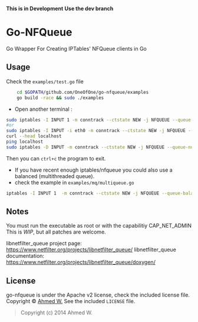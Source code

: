 **This is in Development**
**Use the dev branch**

Go-NFQueue
==========
Go Wrapper For Creating IPTables' NFQueue clients in Go

Usage
------
Check the `examples/test.go` file

```bash
	cd $GOPATH/github.com/OneOfOne/go-nfqueue/examples
	go build -race && sudo ./examples
```
* Open another terminal :
```bash
sudo iptables -I INPUT 1 -m conntrack --ctstate NEW -j NFQUEUE --queue-num 0
#or
sudo iptables -I INPUT -i eth0 -m conntrack --ctstate NEW -j NFQUEUE --queue-num 0
curl --head localhost
ping localhost
sudo iptables -D INPUT -m conntrack --ctstate NEW -j NFQUEUE --queue-num 0
```
Then you can `ctrl+c` the program to exit.

* If you have recent enough iptables/nfqueue you could also use a balanced (multithreaded queue).
* check the example in `examples/mq/multiqueue.go`

```bash
iptables -I INPUT 1  -m conntrack --ctstate NEW -j NFQUEUE --queue-balance 0:5 --queue-cpu-fanout
```
Notes
-----

You must run the executable as root or with the capabilitiy CAP_NET_ADMIN
This is *WIP*, but all patches are welcome.

libnetfilter_queue project page: https://www.netfilter.org/projects/libnetfilter_queue/
libnetfilter_queue documentation: https://www.netfilter.org/projects/libnetfilter_queue/doxygen/

License
-------
go-nfqueue is under the Apache v2 license, check the included license file.
Copyright © [Ahmed W.](http://www.limitlessfx.com/)
See the included `LICENSE` file.

> Copyright (c) 2014 Ahmed W.